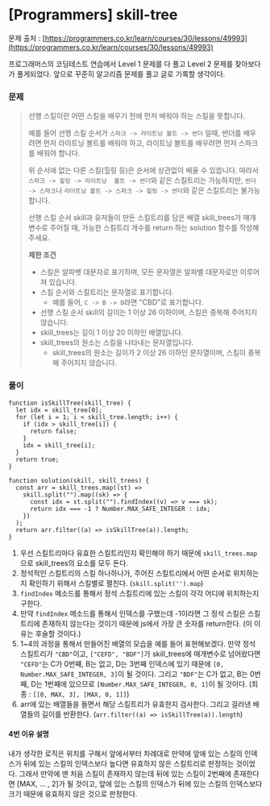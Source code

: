 # \[Programmers\] skill-tree

문제 출처 : [https://programmers.co.kr/learn/courses/30/lessons/49993](https://programmers.co.kr/learn/courses/30/lessons/49993)

프로그래머스의 코딩테스트 연습에서 Level 1 문제를 다 풀고 Level 2 문제를 찾아보다가 풀게되었다. 앞으로 꾸준히 알고리즘 문제를 풀고 글로 기록할 생각이다. 

### 문제 

> 선행 스킬이란 어떤 스킬을 배우기 전에 먼저 배워야 하는 스킬을 뜻합니다.
>
> 예를 들어 선행 스킬 순서가 `스파크 -> 라이트닝 볼트 -> 썬더` 일때, 썬더를 배우려면 먼저 라이트닝 볼트를 배워야 하고, 라이트닝 볼트를 배우려면 먼저 스파크를 배워야 합니다.
>
> 위 순서에 없는 다른 스킬\(힐링 등\)은 순서에 상관없이 배울 수 있씁니다. 따라서 `스파크 -> 힐링 -> 라이트닝  볼트 -> 썬더`와 같은 스킬트리는 가능하지만, `썬더 -> 스파크`나 `라이트닝 볼트 -> 스파크 -> 힐링 -> 썬더`와 같은 스킬트리는 불가능합니다.
>
> 선행 스킬 순서 skill과 유저들이 만든 스킬트리를 담은 배열 skill\_trees가 매개변수로 주어질 때, 가능한 스킬트리 개수를 return 하는 solution 함수를 작성해주세요.
>
> **제한 조건**
>
> * 스킬은 알파벳 대문자로 표기하며, 모든 문자열은 알파벨 대문자로만 이루어져 있습니다.
> * 스킬 순서와 스킬트리는 문자열로 표기합니다.
>   * 예를 들어, `C -> B -> D`라면 "CBD"로 표기합니다. 
> * 선행 스킬 순서 skill의 길이는 1 이상 26 이하이며, 스킬은 중복해 주어지지 않습니다.
> * skill\_trees는 길이 1 이상 20 이하인 배열입니다. 
> * skill\_trees의 원소는 스킬을 나타내는 문자열입니다. 
>   * skill\_trees의 원소는 길이가 2 이상 26 이하인 문자열이며, 스킬이 중복해 주어지지 않습니다.

### 풀이 

```text
function isSkillTree(skill_tree) {
  let idx = skill_tree[0];
  for (let i = 1; i < skill_tree.length; i++) {
    if (idx > skill_tree[i]) {
      return false;
    }
    idx = skill_tree[i];
  }
  return true;
}

function solution(skill, skill_trees) {
  const arr = skill_trees.map((st) =>
    skill.split("").map((sk) => {
      const idx = st.split("").findIndex((v) => v === sk);
      return idx === -1 ? Number.MAX_SAFE_INTEGER : idx;
    })
  );
  return arr.filter((a) => isSkillTree(a)).length;
}
```

1. 우선 스킬트리마다 유효한 스킬트리인지 확인해야 하기 때문에 `skill_trees.map`으로 skill\_trees의 요소를 모두 돈다.
2. 정석적인 스킬트리의 스킬 하나하나가, 주어진 스킬트리에서 어떤 순서로 위치하는지 확인하기 위해서 스킬별로 펼친다. \(`skill.split('').map`\)
3. `findIndex` 메소드를 통해서 정석 스킬트리에 있는 스킬이 각각 어디에 위치하는지 구한다.
4. 만약 `findIndex` 메소드를 통해서 인덱스를 구했는데 -1이라면 그 정석 스킬은 스킬트리에 존재하지 않는다는 것이기 때문에 js에서 가장 큰 숫자를 return한다. \(이 이유는 후술할 것이다.\)
5. 1~4의 과정을 통해서 만들어진 배열의 모습을 예를 들어 표현해보겠다. 만약 정석 스킬트리가 `"CBD"`이고, `["CEFD", "BDF"]`가 skill\_trees에 매개변수로 넘어왔다면 `"CEFD"`는 C가 0번째, B는 없고, D는 3번째 인덱스에 있기 때문에 `[0, Number.MAX_SAFE_INTEGER, 3]`이 될 것이다. 그리고 `"BDF"`는 C가 없고, B는 0번째, D는 1번째에 있으므로 `[Number.MAX_SAFE_INTEGER, 0, 1]`이 될 것이다. \(최종 : `[[0, MAX, 3], [MAX, 0, 1]]`\)
6. arr에 있는 배열들을 돌면서 해당 스킬트리가 유효한지 검사한다. 그리고 걸러낸 배열들의 길이를 반환한다. \(`arr.filter((a) => isSkillTree(a)).length`\)

#### 4번 이유 설명 

내가 생각한 로직은 위치를 구해서 앞에서부터 차례대로 만약에 앞에 있는 스킬의 인덱스가 뒤에 있는 스킬의 인덱스보다 높다면 유효하지 않은 스킬트리로 판정하는 것이었다. 그래서 만약에 맨 처음 스킬이 존재하지 않는데 뒤에 있는 스킬이 2번째에 존재한다면 \[MAX, ... , 2\]가 될 것이고, 앞에 있는 스킬의 인덱스가 뒤에 있는 스킬의 인덱스보다 크기 때문에 유효하지 않은 것으로 판정한다.



